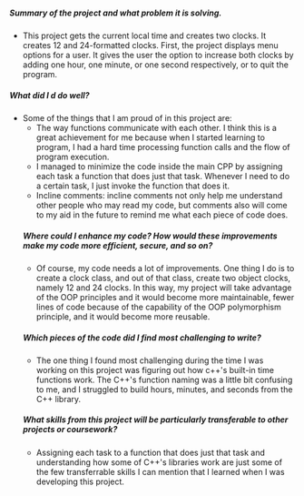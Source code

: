 ##### Summary of the project and what problem it is solving.
* This project gets the current local time and creates two clocks. It creates 12 and 24-formatted clocks. 
First, the project displays menu options for a user. It gives the user the option to 
increase both clocks by adding one hour, one minute, or one second respectively, or to quit the program.
##### What did I d do well?
* Some of the things that I am proud of in this project are:
  * The way functions communicate with each other. I think this is a great achievement for me because when I started learning to program, I had a hard time 
  processing function calls and the flow of program execution.
  * I managed to minimize the code inside the main CPP by assigning each task a function that does just that task. Whenever I need to do a certain task,
  I just invoke the function that does it.
  * Incline comments: incline comments not only help me understand other people who may read my code, but comments also 
   will come to my aid in the future to remind me what each piece of code does.
   ##### Where could I enhance my code? How would these improvements make my code more efficient, secure, and so on?
   * Of course, my code needs a lot of improvements. One thing I do is to create a clock class, and out of that class, create two object clocks, namely 12 and 24 clocks. In this way, my project will take advantage of the OOP principles and it would become more maintainable, fewer lines of code because of the capability of the OOP polymorphism principle, and it would become more reusable.
   ##### Which pieces of the code did I find most challenging to write?
   * The one thing I found most challenging during the time I was working on this project was figuring out how c++'s built-in time functions work. The C++'s function naming was a little bit confusing to me, and I struggled to build hours, minutes, and seconds from the C++ library.
   ##### What skills from this project will be particularly transferable to other projects or coursework?
   * Assigning each task to a function that does just that task and understanding how some of C++'s libraries work are just some of the few transferrable skills I can mention that I learned when I was developing this project.


  
